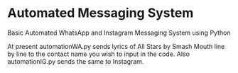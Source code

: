 # Automated Messaging System

Basic Automated WhatsApp and Instagram Messaging System using Python

At present automationWA.py sends lyrics of All Stars by Smash Mouth line by line to the contact name you wish to input in the code. Also automationIG.py sends the same to Instagram.
